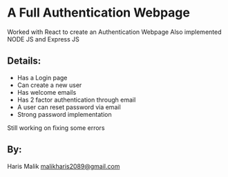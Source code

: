 # A Full Authentication Webpage

Worked with React to create an Authentication Webpage
Also implemented NODE JS and Express JS

## Details:
- Has a Login page
- Can create a new user
- Has welcome emails
- Has 2 factor authentication through email
- A user can reset password via email
- Strong password implementation

Still working on fixing some errors

## By: 
Haris Malik
malikharis2089@gmail.com